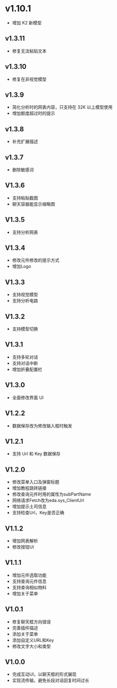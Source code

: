 # v1.10.1

-   增加 K2 新模型

## v1.3.11

-   修复无法粘贴文本

## v1.3.10

-   修复在非视觉模型

## v1.3.9

-   简化分析时的网表内容，只支持在 32K 以上模型使用
-   增加额度超过时的提示

## v1.3.8

-   补充扩展描述

## v1.3.7

-   删除敏感词

## V1.3.6

-   支持粘贴截图
-   聊天容器能显示缩略图

## V1.3.5

-   支持分析网表

## V1.3.4

-   修改元件修改的提示方式
-   增加Logo

## V1.3.3

-   支持视觉模型
-   支持分析电路

## V1.3.2

-   支持模型切换

## V1.3.1

-   支持多轮对话
-   支持对话中断
-   增加折叠配置栏

## V1.3.0

-   全面修改界面 UI

## V1.2.2

-   数据保存改为修改输入框时触发

## V1.2.1

-   支持 Url 和 Key 数据保存

## V1.2.0

-   修改菜单入口及弹窗标题
-   增加教程跳转链接
-   修改查询元件时用的属性为subPartName
-   网络请求Fetch改为eda.sys_ClientUrl
-   增加提示土司信息
-   支持检查Url，Key是否正确

## V1.1.2

-   增加网表解析
-   修改按钮UI

## V1.1.1

-   增加元件选取功能
-   支持查询元件信息
-   支持查询相似物料
-   增加关于菜单

## V1.0.1

-   修复聊天框方向错误
-   完善插件描述
-   添加关于菜单
-   添加自定义URL和Key
-   修改文字大小和类型

## V1.0.0

-   完成互动UI，以聊天框的形式展现
-   实现流传输，避免长段对话回复时间过长
